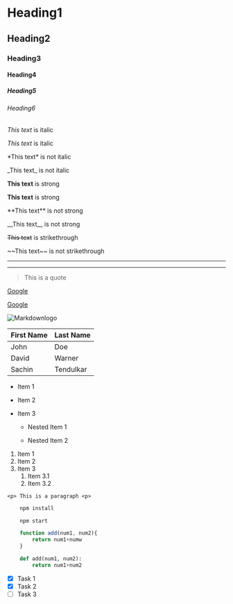 # Heading1

## Heading2

### Heading3

#### Heading4

##### Heading5

###### Heading6

<!-- italics -->

*This text* is italic

_This text_ is italic

\*This text\* is not italic

\_This text\_ is not italic

<!-- strong -->
**This text** is strong

__This text__ is strong

\*\*This text\*\* is not strong

\_\_This text\_\_ is not strong

<!-- strikethrough -->
~~This text~~ is strikethrough

\~\~This text\~\~ is not strikethrough

<!-- Horizontal Rule-->

---
___

<!-- Block quote-->
> This is a quote

<!-- Links -->
[Google](https://www.google.com/)

[Google](https://www.google.com/ "Google")

<!-- Images -->
![Markdownlogo](https://grafxflow.co.uk/storage/app/uploads/public/5ad/e5b/d9b/thumb_891_266_0_0_0_auto.png)

<!-- Tables -->

|First Name  |Last Name   |
|------------|------------|
|John        | Doe        |
|David       | Warner     |
|Sachin      | Tendulkar  |

<!-- Unordered List-->

* Item 1

* Item 2

* Item 3
    * Nested Item 1

    * Nested Item 2

<!-- Ordered List -->
1. Item 1
1. Item 2
1. Item 3
    1. Item 3.1
    2. Item 3.2

<!-- Inline Code block -->
`<p> This is a paragraph <p>`

<!-- Github Code blocks-->
```bash
    npm install

    npm start
```


```javascript
    function add(num1, num2){
        return num1+numw
    }
```

```python
    def add(num1, num2):
        return num1+num2

```

<!-- Github task lists-->

* [x] Task 1
* [x] Task 2
* [ ] Task 3
